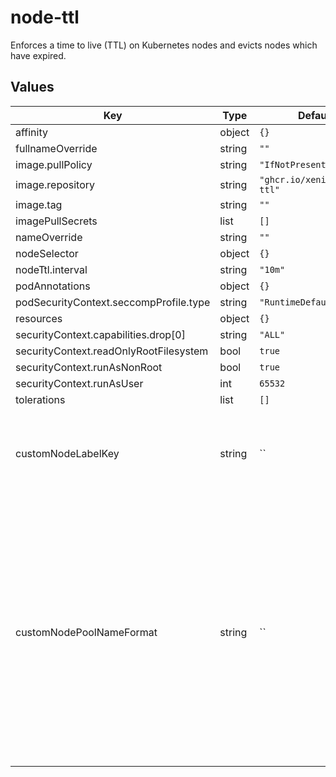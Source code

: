 # node-ttl

Enforces a time to live (TTL) on Kubernetes nodes and evicts nodes which have expired.

## Values

| Key                                    | Type   | Default                      | Description                                                                                                                                                                                   |
|----------------------------------------|--------|------------------------------|-----------------------------------------------------------------------------------------------------------------------------------------------------------------------------------------------|
| affinity                               | object | `{}`                         |                                                                                                                                                                                               |
| fullnameOverride                       | string | `""`                         |                                                                                                                                                                                               |
| image.pullPolicy                       | string | `"IfNotPresent"`             |                                                                                                                                                                                               |
| image.repository                       | string | `"ghcr.io/xenitab/node-ttl"` |                                                                                                                                                                                               |
| image.tag                              | string | `""`                         |                                                                                                                                                                                               |
| imagePullSecrets                       | list   | `[]`                         |                                                                                                                                                                                               |
| nameOverride                           | string | `""`                         |                                                                                                                                                                                               |
| nodeSelector                           | object | `{}`                         |                                                                                                                                                                                               |
| nodeTtl.interval                       | string | `"10m"`                      |                                                                                                                                                                                               |
| podAnnotations                         | object | `{}`                         |                                                                                                                                                                                               |
| podSecurityContext.seccompProfile.type | string | `"RuntimeDefault"`           |                                                                                                                                                                                               |
| resources                              | object | `{}`                         |                                                                                                                                                                                               |
| securityContext.capabilities.drop[0]   | string | `"ALL"`                      |                                                                                                                                                                                               |
| securityContext.readOnlyRootFilesystem | bool   | `true`                       |                                                                                                                                                                                               |
| securityContext.runAsNonRoot           | bool   | `true`                       |                                                                                                                                                                                               |
| securityContext.runAsUser              | int    | `65532`                      |                                                                                                                                                                                               |
| tolerations                            | list   | `[]`                         |                                                                                                                                                                                               |
| customNodeLabelKey                     | string | ``                           | Must be set to a non-empty value to enable custom node label                                                                                                                                  |
| customNodePoolNameFormat               | string | ``                           | It should be a format string with one %s to be replaced by the custom node label value (e.g. "node-pool-%s") with optional regexp to match the node pool name against (e.g. "node-pool-(.*)") |
